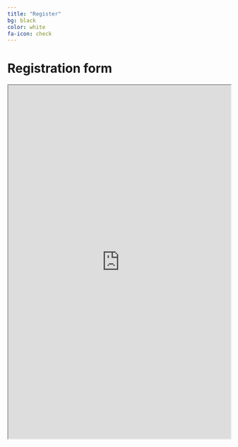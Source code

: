 ```yaml
---
title: "Register"
bg: black
color: white
fa-icon: check
---
```


# Registration form
<iframe src="https://framaforms.org/registration-to-soopen-2018-1539158795" width="100%" height="800" border="0" ></iframe>  
